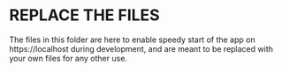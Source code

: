 # REPLACE THE FILES

The files in this folder are here to enable speedy start of the app on https://localhost during development, and are meant to be replaced with your own files for any other use.